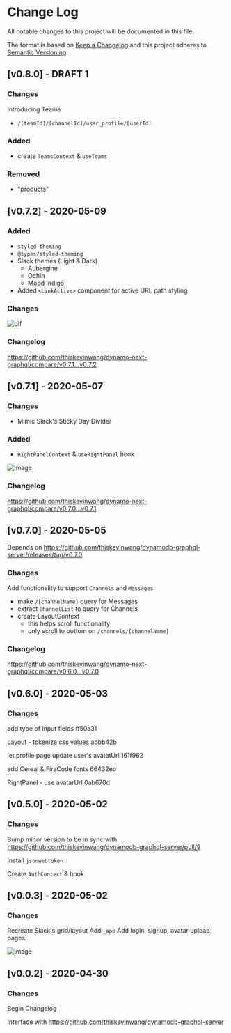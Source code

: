 # Change Log

All notable changes to this project will be documented in this file.

The format is based on [Keep a Changelog](http://keepachangelog.com/) and this project adheres to [Semantic Versioning](http://semver.org/).

## [v0.8.0] - DRAFT 1

### Changes

Introducing Teams

- `/[teamId]/[channelId]/user_profile/[userId]`

### Added

- create `TeamsContext` & `useTeams`

### Removed

- "products"

## [v0.7.2] - 2020-05-09

### Added

- `styled-theming`
- `@types/styled-theming`
- Slack themes (Light & Dark)
  - Aubergine
  - Ochin
  - Mood Indigo
- Added `<LinkActive>` component for active URL path styling

### Changes

![gif](https://user-images.githubusercontent.com/26389321/81464409-938c0780-918f-11ea-909e-b33ea7407d50.gif)

### Changelog

https://github.com/thiskevinwang/dynamo-next-graphql/compare/v0.7.1...v0.7.2

## [v0.7.1] - 2020-05-07

### Changes

- Mimic Slack's Sticky Day Divider

### Added

- `RightPanelContext` & `useRightPanel` hook

![image](https://user-images.githubusercontent.com/26389321/81364304-53575700-90b3-11ea-9dc5-a6f96e76c13d.png)

### Changelog

https://github.com/thiskevinwang/dynamo-next-graphql/compare/v0.7.0...v0.7.1

## [v0.7.0] - 2020-05-05

Depends on https://github.com/thiskevinwang/dynamodb-graphql-server/releases/tag/v0.7.0

### Changes

Add functionality to support `Channels` and `Messages`

- make `/[channelName]` query for Messages
- extract `ChannelList` to query for Channels
- create LayoutContext
  - this helps scroll functionality
  - only scroll to bottom on `/channels/[channelName]`

### Changelog

https://github.com/thiskevinwang/dynamo-next-graphql/compare/v0.6.0...v0.7.0

## [v0.6.0] - 2020-05-03

### Changes

add type of input fields ff50a31

Layout - tokenize css values abbb42b

let profile page update user's avatatUrl 161f962

add Cereal & FiraCode fonts 66432eb

RightPanel - use avatarUrl 0ab670d

## [v0.5.0] - 2020-05-02

### Changes

Bump minor version to be in sync with https://github.com/thiskevinwang/dynamodb-graphql-server/pull/9

Install `jsonwebtoken`

Create `AuthContext` & hook

## [v0.0.3] - 2020-05-02

### Changes

Recreate Slack's grid/layout
Add `_app`
Add login, signup, avatar upload pages

![image](https://user-images.githubusercontent.com/26389321/80871870-72ea1c00-8c7c-11ea-9b9d-2b44f0c04e95.png)

## [v0.0.2] - 2020-04-30

### Changes

Begin Changelog

Interface with https://github.com/thiskevinwang/dynamodb-graphql-server
